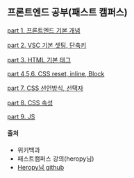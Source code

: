 ## 프론트엔드 공부(패스트 캠퍼스)

<a href="https://github.com/Jiyong95/Frontend-/blob/main/part1,2/README1.md"> part 1. 프론트엔드 기본 개념</a>

<a href="https://github.com/Jiyong95/Frontend-/blob/main/part1,2/README2.md"> part 2. VSC 기본 셋팅, 단축키</a>

<a href="https://github.com/Jiyong95/Frontend-/blob/main/part3/README.md"> part 3. HTML 기본 태그</a>

<a href="https://github.com/Jiyong95/Frontend-/blob/main/part4,5,6/README.md"> part 4,5,6. CSS reset, inline, Block</a>

<a href="https://github.com/Jiyong95/Frontend-/blob/main/part7/README.md"> part 7. CSS 선언방식, 선택자</a>

<a href="https://github.com/Jiyong95/Frontend-/blob/main/part8/README.md"> part 8. CSS 속성</a>

<a href="https://github.com/Jiyong95/Frontend-/blob/main/part9/README.md"> part 9. JS</a>

#### 출처
- 위키백과
- 패스트캠퍼스 강의(heropy님)
- <a href = "https://github.com/ParkYoungWoong/starbucks-vanilla-app">Heropy님 github</a>
